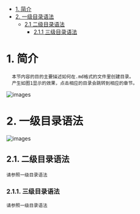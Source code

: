 * [1. 简介](#1-简介)
* [2. 一级目录语法](#2-一级目录语法)  
  * [2.1 二级目录语法](#21-二级目录语法)
    * [2.1.1 三级目录语法](#211-三级目录语法)
 
   
# 1. 简介
```
  本节内容的目的主要描述如何在.md格式的文件里创建目录。
  产生如图1显示的效果，点击相应的目录会跳转到相应的章节。
```
  ![images](https://github.com/yuchengstudio/Github-/blob/master/pictures/mulu_01.jpg)
  
  
  
# 2. 一级目录语法
![images](https://github.com/yuchengstudio/Github-/blob/master/pictures/mulu_002.jpg)


## 2.1. 二级目录语法
    请参照一级目录语法


### 2.1.1. 三级目录语法
    请参照一级目录语法




